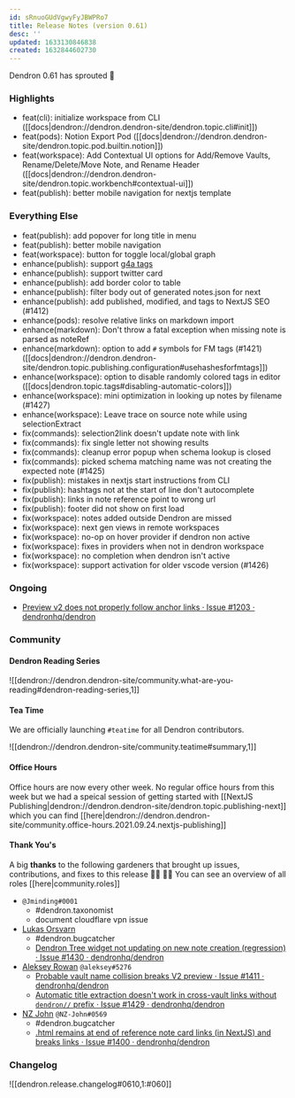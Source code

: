 ```yaml
---
id: sRnuoGUdVgwyFyJBWPRo7
title: Release Notes (version 0.61)
desc: ''
updated: 1633130846838
created: 1632844602730
---
```


Dendron 0.61 has sprouted  🌱

### Highlights
- feat(cli): initialize workspace from CLI ([[docs|dendron://dendron.dendron-site/dendron.topic.cli#init]])
- feat(pods): Notion Export Pod ([[docs|dendron://dendron.dendron-site/dendron.topic.pod.builtin.notion]])
- feat(workspace): Add Contextual UI options for Add/Remove Vaults, Rename/Delete/Move Note, and Rename Header ([[docs|dendron://dendron.dendron-site/dendron.topic.workbench#contextual-ui]])
- feat(publish): better mobile navigation for nextjs template 


### Everything Else
- feat(publish): add popover for long title in menu 
- feat(publish): better mobile navigation
- feat(workspace): button for toggle local/global graph 
- enhance(publish): support [g4a tags](https://support.google.com/analytics/answer/10089681?hl=en)
- enhance(publish): support twitter card
- enhance(publish): add border color to table 
- enhance(publish): filter body out of generated notes.json for next 
- enhance(publish): add published, modified, and tags to NextJS SEO (#1412) 
- enhance(pods): resolve relative links on markdown import 
- enhance(markdown): Don't throw a fatal exception when missing note is parsed as noteRef 
- enhance(markdown): option to add `#` symbols for FM tags (#1421) ([[docs|dendron://dendron.dendron-site/dendron.topic.publishing.configuration#usehashesforfmtags]])
- enhance(workspace): option to disable randomly colored tags in editor ([[docs|dendron.topic.tags#disabling-automatic-colors]])
- enhance(workspace): mini optimization in looking up notes by filename (#1427) 
- enhance(workspace): Leave trace on source note while using selectionExtract 
- fix(commands): selection2link doesn't update note with link 
- fix(commands): fix single letter not showing results 
- fix(commands): cleanup error popup when schema lookup is closed 
- fix(commands): picked schema matching name was not creating the expected note (#1425)
- fix(publish): mistakes in nextjs start instructions from CLI 
- fix(publish): hashtags not at the start of line don't autocomplete 
- fix(publish): links in note reference point to wrong url 
- fix(publish): footer did not show on first load 
- fix(workspace): notes added outside Dendron are missed 
- fix(workspace): next gen views in remote workspaces 
- fix(workspace): no-op on hover provider if dendron non active 
- fix(workspace): fixes in providers when not in dendron workspace 
- fix(workspace): no completion when dendron isn't active 
- fix(workspace): support activation for older vscode version (#1426)


### Ongoing 
- [Preview v2 does not properly follow anchor links · Issue #1203 · dendronhq/dendron](https://github.com/dendronhq/dendron/issues/1203)

### Community

#### Dendron Reading Series

![[dendron://dendron.dendron-site/community.what-are-you-reading#dendron-reading-series,1]]

#### Tea Time
We are officially launching `#teatime` for all Dendron contributors.

![[dendron://dendron.dendron-site/community.teatime#summary,1]]

#### Office Hours

Office hours are now every other week. No regular office hours from this week but we had a speical session of getting started with [[NextJS Publishing|dendron://dendron.dendron-site/dendron.topic.publishing-next]] which you can find [[here|dendron://dendron.dendron-site/community.office-hours.2021.09.24.nextjs-publishing]]

#### Thank You's

A big **thanks** to the following gardeners that brought up issues, contributions, and fixes to this release :man_farmer: :woman_farmer: 
You can see an overview of all roles [[here|community.roles]]

- `@Jminding#0001`
    - #dendron.taxonomist
    - document cloudflare vpn issue
- [Lukas Orsvarn](https://github.com/lukors)
    - #dendron.bugcatcher
    - [Dendron Tree widget not updating on new note creation (regression) · Issue #1430 · dendronhq/dendron](https://github.com/dendronhq/dendron/issues/1430)
- [Aleksey Rowan](https://github.com/aleksey-rowan) `@aleksey#5276`
    - [Probable vault name collision breaks V2 preview · Issue #1411 · dendronhq/dendron](https://github.com/dendronhq/dendron/issues/1411)
    - [Automatic title extraction doesn't work in cross-vault links without `dendron//` prefix · Issue #1429 · dendronhq/dendron](https://github.com/dendronhq/dendron/issues/1429)
- [NZ John](https://github.com/nz-john) `@NZ-John#0569`
    - #dendron.bugcatcher
    - [.html remains at end of reference note card links (in NextJS) and breaks links · Issue #1400 · dendronhq/dendron](https://github.com/dendronhq/dendron/issues/1400)

### Changelog
![[dendron.release.changelog#0610,1:#060]]


